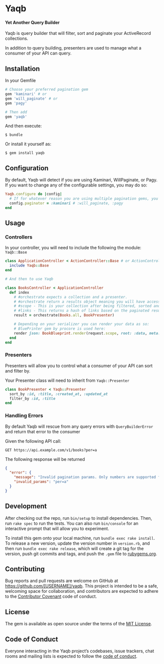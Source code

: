 # Yaqb

#### Yet Another Query Builder
Yaqb is query builder that will filter, sort and paginate your ActiveRecord collections.

In addition to query building, presenters are used to manage what a consumer of your API can query.

## Installation

In your Gemfile

```ruby
# Choose your preferred pagination gem
gem 'kaminari' # or
gem 'will_paginate' # or
gem 'pagy'

# Then add
gem 'yaqb'
```

And then execute:

    $ bundle

Or install it yourself as:

    $ gem install yaqb

## Configuration

By default, Yaqb will detect if you are using Kaminari, WillPaginate, or Pagy. If you want to change any of the configurable settings, you may do so:

```ruby
Yaqb.configure do |config|
  # If for whatever reason you are using multiple pagination gems, you can manually set which gem to use.
  config.paginator = :kaminari # :will_paginate, :pagy
end
```

## Usage

### Controllers

In your controller, you will need to include the following the module: `Yaqb::Base`

```ruby
class ApplicationController < ActionController::Base # or ActionController::API
  include Yaqb::Base
end

# And then to use Yaqb

class BooksController < ApplicationController
  def index
    # #orchestrate expects a collection and a presenter.
    # #orchestrate return a results object meaning you will have access to the following methods:
    # #scope - This is your collection after being filtered, sorted and paginated
    # #links - This returns a hash of links based on the paginated results.
    result = orchestrate(Books.all, BookPresenter)

    # Depending on your serializer you can render your data as so:
    # BluePrinter gem by procore is used here:
    render json: BookBlueprint.render(request.scope, root: :data, meta: { links: request.links })
  end
end
```

### Presenters

Presenters will allow you to control what a consumer of your API can sort and filter by.

Your Presenter class will need to inherit from `Yaqb::Presenter`

```ruby
class BookPresenter < Yaqb::Presenter
  sort_by :id, :title, :created_at, :updated_at
  filter_by :id, :title
end
```

### Handling Errors

By default Yaqb will rescue from any query errors with `QueryBuilderError` and return that error to the consumer

Given the following API call:

`GET https://api.example.com/v1/books?per=a`

The following response will be returned

```json
{
  "error": {
    "message": "Invalid pagination params. Only numbers are supported for \"page\" and \"per\"",
    "invalid_params": "per=a"
  }
}
```

## Development

After checking out the repo, run `bin/setup` to install dependencies. Then, run `rake spec` to run the tests. You can also run `bin/console` for an interactive prompt that will allow you to experiment.

To install this gem onto your local machine, run `bundle exec rake install`. To release a new version, update the version number in `version.rb`, and then run `bundle exec rake release`, which will create a git tag for the version, push git commits and tags, and push the `.gem` file to [rubygems.org](https://rubygems.org).

## Contributing

Bug reports and pull requests are welcome on GitHub at https://github.com/[USERNAME]/yaqb. This project is intended to be a safe, welcoming space for collaboration, and contributors are expected to adhere to the [Contributor Covenant](http://contributor-covenant.org) code of conduct.

## License

The gem is available as open source under the terms of the [MIT License](https://opensource.org/licenses/MIT).

## Code of Conduct

Everyone interacting in the Yaqb project’s codebases, issue trackers, chat rooms and mailing lists is expected to follow the [code of conduct](https://github.com/[USERNAME]/yaqb/blob/master/CODE_OF_CONDUCT.md).
